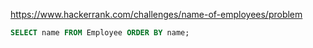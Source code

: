 https://www.hackerrank.com/challenges/name-of-employees/problem

```sql
SELECT name FROM Employee ORDER BY name;
```
